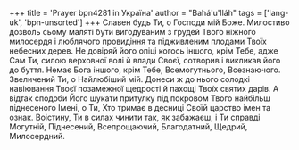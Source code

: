 +++
title = 'Prayer bpn4281 in Україна'
author = "Bahá'u'lláh"
tags = ['lang-uk', 'bpn-unsorted']
+++
Славен будь Ти, о Господи мій Боже. Милостиво дозволь сьому маляті бути вигодуваним з грудей Твого ніжного милосердя і люблячого провидіння та підживленим плодами Твоїх небесних дерев. Не довіряй його опіці когось іншого, крім Тебе, адже Сам Ти, силою верховної волі й влади Своєї, сотворив і викликав його до буття. Немає Бога іншого, крім Тебе, Всемогутнього, Всезнаючого. Звеличений Ти, о Найлюбіший мій. Донеси ж до нього солодкі навіювання Твоєї позамежної щедрості й пахощі Твоїх святих дарів. А відтак сподоби Його шукати притулку під покровом Твого найбільш піднесеного Імені, о Ти, Хто тримає в десниці Своїй царство імен та ознак. Воістину, Ти в силах чинити так, як забажаєш, і Ти справді Могутній, Піднесений, Всепрощаючий, Благодатний, Щедрий, Милосердний.
